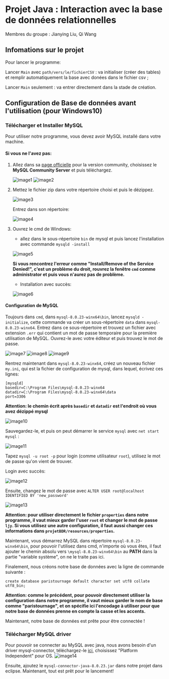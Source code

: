 # Projet Java : Interaction avec la base de données relationnelles

Membres du groupe : Jianying Liu, Qi Wang

## Infomations sur le projet

Pour lancer le programme:

Lancer `Main` avec `path/vers/le/fichierCSV` : va initialiser (créer des tables) et remplir automatiquement la base avec donées dans le fichier csv ;

Lancer `Main` seulement : va entrer directement dans la stade de création.

## Configuration de Base de données avant l'utilisation (pour Windows10)

### Télécharger et Installer MySQL

Pour utiliser notre programme, vous devez avoir MySQL installé dans votre machine.

#### Si vous ne l'avez pas:

1. Allez dans sa [page officielle](https://dev.mysql.com/downloads/) pour la version community, choisissez le **MySQL Community Server** et puis téléchargez.

    ![image1](img/image1.png)
    ![image2](img/image2.png)

2. Mettez le fichier zip dans votre répertoire choisi et puis le dézippez.

    ![image3](img/image3.png)

    Entrez dans son répertoire:
	
    ![image4](img/image4.png)

3. Ouvrez le cmd de Windows:

    - allez dans le sous-répertoire `bin` de mysql et puis lancez l'installation avec commande `mysqld -install`
	
    ![image5](img/image5.png)

    **Si vous rencontrez l'erreur comme "Install/Remove of the Service Denied!", c'est un problème du droit, rouvrez la fenêtre `cmd` comme administrator et puis vous n'aurez pas de problème.**

    - Installation avec succès:
		
    ![image6](img/image6.png)

#### Configuration de MySQL

Toujours dans `cmd`, dans `mysql-8.0.23-winx64\bin`, lancez `mysqld -initialize`, cette commande va créer un sous-répertoire `data` dans `mysql-8.0.23-winx64`. Entrez dans ce sous-répertoire et trouvez un fichier avec extension `.err` qui contient un mot de passe temporaire pour la première utilisation de MySQL. Ouvrez-le avec votre éditeur et puis trouvez le mot de passe.

![image7](img/image7.png)
![image8](img/image8.png)
![image9](img/image9.png)

Rentrez maintenant dans `mysql-8.0.23-winx64`, créez un nouveau fichier `my.ini`, qui est la fichier de configuration de mysql, dans lequel, écrivez ces lignes:

```
[mysqld]
basedir=C:\Program Files\mysql-8.0.23-winx64
datadir=C:\Program Files\mysql-8.0.23-winx64\data
port=3306
```

**Attention: le chemin écrit après `basedir` et `datadir` est l'endroit où vous avez dézippé mysql**

![image10](img/image10.png)

Sauvegardez-le, et puis on peut démarrer le service `mysql` avec `net start mysql` :

![image11](img/image11.png)

Tapez `mysql -u root -p` pour login (comme utilisateur `root`), utilisez le mot de passe qu'on vient de trouver.

Login avec succès:

![image12](img/image12.png)

Ensuite, changez le mot de passe avec `ALTER USER root@localhost IDENTIFIED BY 'new_password'`

![image13](img/image13.png)

**Attention: pour utiliser directement le fichier `properties` dans notre programme, il vaut mieux garder l'user `root` et changer le mot de passe `ljy`. Si vous utilisez une autre configuration, il faut aussi changer ces informations dans `projetBDR/resources/properties`.**

Maintenant, vous démarrez MySQL dans répertoire 
`mysql-8.0.23-winx64\bin`, pour pouvoir l'utilisez dans cmd, n'importe où vous êtes, il faut ajouter le chemin absolu vers `\mysql-8.0.23-winx64\bin` au **PATH** dans la partie "variable système", on ne le traite pas ici.

Finalement, nous créons notre base de données avec la ligne de commande suivante :

`create database paristournage default character set utf8 collate utf8_bin;`

**Attention: comme le précédent, pour pouvoir directement utiliser la configuration dans notre programme, il vaut mieux garder le nom de base comme "paristournage", et on spécifie ici l'encodage à utiliser pour que notre base de données prenne en compte la casse et les accents.**

Maintenant, notre base de données est prête pour être connectée !

### Télécharger MySQL driver

Pour pouvoir se connecter au MySQL avec java, nous avons besoin d'un driver mysql-connector, téléchargez-le [ici](https://dev.mysql.com/downloads/connector/j/), choisissez "Platform Independent" pour OS.
![image14](img/image14.png)

Ensuite, ajoutez le `mysql-connector-java-8.0.23.jar` dans notre projet dans eclipse. Maintenant, tout est prêt pour le lancement!